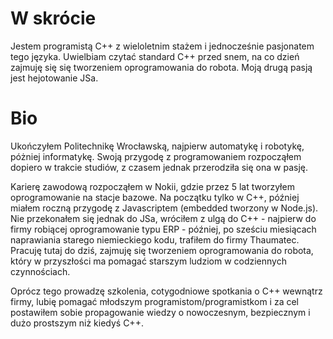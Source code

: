 # W skrócie
Jestem programistą C++ z wieloletnim stażem i jednocześnie pasjonatem tego języka. Uwielbiam czytać standard C++ przed snem, 
na co dzień zajmuję się się tworzeniem oprogramowania do robota. Moją drugą pasją jest hejotowanie JSa.

# Bio
Ukończyłem Politechnikę Wrocławską, najpierw automatykę i robotykę, póżniej informatykę. Swoją przygodę z programowaniem 
rozpocząłem dopiero w trakcie studiów, z czasem jednak przerodziła się ona w pasję.  

Karierę zawodową rozpocząłem w Nokii, gdzie przez 5 lat tworzyłem oprogramowanie na stacje bazowe. 
Na początku tylko w C++, później miałem roczną przygodę z Javascriptem (embedded tworzony w Node.js). 
Nie przekonałem się jednak do JSa, wróciłem z ulgą do C++ - najpierw do firmy robiącej oprogramowanie typu ERP - później, 
po sześciu miesiącach naprawiania starego niemieckiego kodu, trafiłem do firmy Thaumatec. 
Pracuję tutaj do dziś, zajmuję się tworzeniem oprogramowania do robota, który w przyszłości ma pomagać starszym ludziom w codziennych czynnościach. 

Oprócz tego prowadzę szkolenia, cotygodniowe spotkania o C++ wewnątrz firmy, lubię pomagać młodszym programistom/programistkom 
i za cel postawiłem sobie propagowanie wiedzy o nowoczesnym, bezpiecznym i dużo prostszym niż kiedyś C++.
